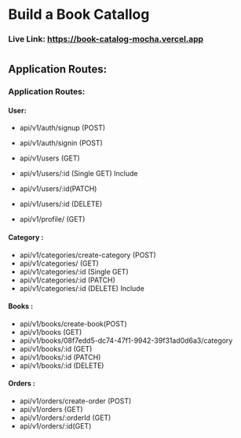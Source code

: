 # Build a Book Catallog


### Live Link: https://book-catalog-mocha.vercel.app

# 
## Application Routes:
### Application Routes:
#### User:
* api/v1/auth/signup (POST)
* api/v1/auth/signin (POST)
* api/v1/users (GET)
* api/v1/users/:id (Single GET) Include 

* api/v1/users/:id(PATCH)

* api/v1/users/:id (DELETE) 
* api/v1/profile/ (GET)

#### Category :
* api/v1/categories/create-category (POST)
* api/v1/categories/ (GET)
* api/v1/categories/:id (Single GET) 
* api/v1/categories/:id (PATCH)
* api/v1/categories/:id (DELETE) Include 

#### Books :
* api/v1/books/create-book(POST)
* api/v1/books (GET)
* api/v1/books/08f7edd5-dc74-47f1-9942-39f31ad0d6a3/category 
* api/v1/books/:id (GET)
* api/v1/books/:id (PATCH)
* api/v1/books/:id (DELETE)

#### Orders : 
* api/v1/orders/create-order (POST)
* api/v1/orders (GET)
* api/v1/orders/:orderId (GET)
* api/v1/orders/:id(GET)